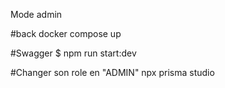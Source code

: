 Mode admin

#back
docker compose up

#Swagger
$ npm run start:dev

#Changer son role en "ADMIN"
npx prisma studio
